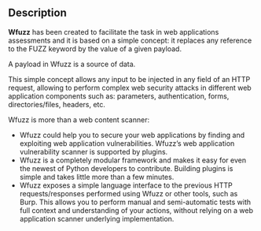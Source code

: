 ## Description
**Wfuzz** has been created to facilitate the task in web applications assessments and it is based on a simple concept: it replaces any reference to the FUZZ keyword by the value of a given payload.

A payload in Wfuzz is a source of data.

This simple concept allows any input to be injected in any field of an HTTP request, allowing to perform complex web security attacks in different web application components such as: parameters, authentication, forms, directories/files, headers, etc.

Wfuzz is more than a web content scanner:
- Wfuzz could help you to secure your web applications by finding and exploiting web application vulnerabilities. Wfuzz’s web application vulnerability scanner is supported by plugins.
- Wfuzz is a completely modular framework and makes it easy for even the newest of Python developers to contribute. Building plugins is simple and takes little more than a few minutes.
- Wfuzz exposes a simple language interface to the previous HTTP requests/responses performed using Wfuzz or other tools, such as Burp. This allows you to perform manual and semi-automatic tests with full context and understanding of your actions, without relying on a web application scanner underlying implementation.